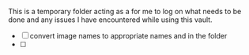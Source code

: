 This is a temporary folder acting as a for me to log on what needs to be done and any issues I have encountered while using this vault.

- [ ] convert image names to appropriate names and in the folder
- [ ] 
